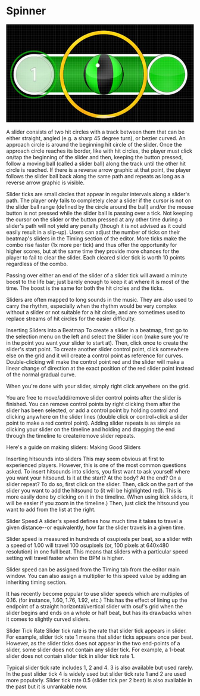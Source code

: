 # Spinner

![A slider in the default skin.](img/Slider.jpg "A slider in the default skin.")

A slider consists of two hit circles with a track between them that can be either straight, angled (e.g. a sharp 45 degree turn), or bezier curved. An approach circle is around the beginning hit circle of the slider. Once the approach circle reaches its border, like with hit circles, the player must click on/tap the beginning of the slider and then, keeping the button pressed, follow a moving ball (called a slider ball) along the track until the other hit circle is reached. If there is a reverse arrow graphic at that point, the player follows the slider ball back along the same path and repeats as long as a reverse arrow graphic is visible.

Slider ticks are small circles that appear in regular intervals along a slider's path. The player only fails to completely clear a slider if the cursor is not on the slider ball range (defined by the circle around the ball) and/or the mouse button is not pressed while the slider ball is passing over a tick. Not keeping the cursor on the slider or the button pressed at any other time during a slider's path will not yield any penalty (though it is not advised as it could easily result in a slip-up). Users can adjust the number of ticks on their beatmap's sliders in the Timing section of the editor. More ticks make the combo rise faster (1x more per tick) and thus offer the opportunity for higher scores, but at the same time they provide more chances for the player to fail to clear the slider. Each cleared slider tick is worth 10 points regardless of the combo.

Passing over either an end of the slider of a slider tick will award a minute boost to the life bar; just barely enough to keep it at where it is most of the time. The boost is the same for both the hit circles and the ticks.

Sliders are often mapped to long sounds in the music. They are also used to carry the rhythm, especially when the rhythm would be very complex without a slider or not suitable for a hit circle, and are sometimes used to replace streams of hit circles for the easier difficulty.

Inserting Sliders into a Beatmap
To create a slider in a beatmap, first go to the selection menu on the left and select the Slider icon (make sure you're in the point you want your slider to start at). Then, click once to create the slider's start point. To create another slider control point, click somewhere else on the grid and it will create a control point as reference for curves. Double-clicking will make the control point red and the slider will make a linear change of direction at the exact position of the red slider point instead of the normal gradual curve.

When you're done with your slider, simply right click anywhere on the grid.

You are free to move/add/remove slider control points after the slider is finished. You can remove control points by right clicking them after the slider has been selected, or add a control point by holding control and clicking anywhere on the slider lines (double click or control+click a slider point to make a red control point). Adding slider repeats is as simple as clicking your slider on the timeline and holding and dragging the end through the timeline to create/remove slider repeats.

Here's a guide on making sliders: Making Good Sliders

Inserting hitsounds into sliders
This may seem obvious at first to experienced players. However, this is one of the most common questions asked. To insert hitsounds into sliders, you first want to ask yourself where you want your hitsound. Is it at the start? At the body? At the end? On a slider repeat? To do so, first click on the slider. Then, click on the part of the slider you want to add the hitsound to (it will be highlighted red). This is more easily done by clicking on it in the timeline. (When using kick sliders, it will be easier if you zoom in the timeline.) Then, just click the hitsound you want to add from the list at the right.

Slider Speed
A slider's speed defines how much time it takes to travel a given distance--or equivalently, how far the slider travels in a given time.

Slider speed is measured in hundreds of osupixels per beat, so a slider with a speed of 1.00 will travel 100 osupixels (or, 100 pixels at 640x480 resolution) in one full beat. This means that sliders with a particular speed setting will travel faster when the BPM is higher.

Slider speed can be assigned from the Timing tab from the editor main window. You can also assign a multiplier to this speed value by adding an inheriting timing section.

It has recently become popular to use slider speeds which are multiples of 0.16. (for instance, 1.60, 1.76, 1.92, etc.) This has the effect of lining up the endpoint of a straight horizontal/vertical slider with osu!'s grid when the slider begins and ends on a whole or half beat, but has its drawbacks when it comes to slightly curved sliders.

Slider Tick Rate
Slider tick rate is the rate that slider tick appears in slider. For example, slider tick rate 1 means that slider ticks appears once per beat. However, as the slider ticks does not appear in the two end-points of a slider, some slider does not contain any slider tick. For example, a 1-beat slider does not contain slider tick in slider tick rate 1.

Typical slider tick rate includes 1, 2 and 4. 3 is also available but used rarely. In the past slider tick 4 is widely used but slider tick rate 1 and 2 are used more popularly. Slider tick rate 0.5 (slider tick per 2 beat) is also available in the past but it is unrankable now.

<!-- this is a stub -->
